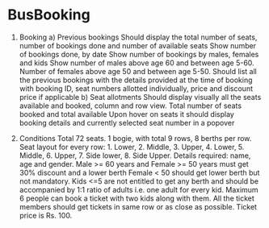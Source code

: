 # BusBooking
1. Booking 
a) Previous bookings
Should display the total number of seats, number of bookings done and number of available seats
Show number of bookings done, by date
Show number of bookings by males, females and kids 
Show number of males above age 60 and between age 5-60. Number of females above age 50 and between age 5-50.
Should list all the previous bookings with the details provided at the time of booking with booking ID, seat numbers allotted individually, price and discount price if applicable
b) Seat allotments
Should display visually all the seats available and booked, column and row view.
Total number of seats booked and total available
Upon hover on seats it should display booking details and currently selected seat number in a popover


2. Conditions
Total 72 seats. 1 bogie, with total 9 rows,  8 berths per row. Seat layout for every row: 1. Lower, 2. Middle, 3. Upper,  4. Lower, 5. Middle, 6. Upper, 7. Side lower, 8. Side Upper.
Details required: name, age and gender.
Male >= 60 years and Female >= 50 years must get 30% discount and a lower berth
Female < 50 should get lower berth but not mandatory.
Kids <=5 are not entitled to get any berth and should be accompanied by 1:1 ratio of adults i.e. one adult for every kid.
Maximum 6 people can book a ticket with two kids along with them.
All the ticket members should get tickets in same row or as close as possible.
Ticket price is Rs. 100.
